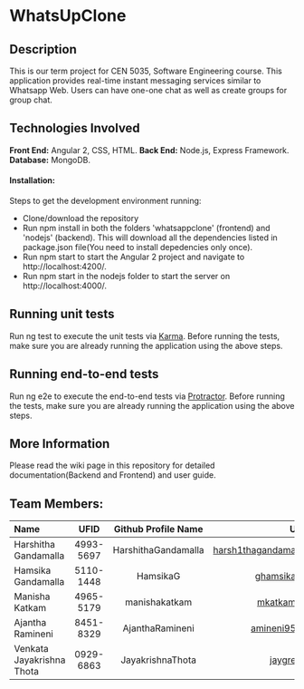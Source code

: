 # WhatsUpClone

## Description

This is our term project for CEN 5035, Software Engineering course. This application provides real-time instant messaging services similar to Whatsapp Web. Users can have one-one chat as well as create groups for group chat.   
 
 ## Technologies Involved
 
**Front End:** Angular 2, CSS, HTML.
**Back End:** Node.js, Express Framework.
**Database:** MongoDB.
 
 #### Installation:
 
 Steps to get the development environment running:
 
* Clone/download the repository 
 * Run npm install in both the folders 'whatsappclone' (frontend) and 'nodejs' (backend). This will download all the dependencies listed in package.json file(You need to install depedencies only once).  
  * Run npm start to start the Angular 2 project and navigate to http://localhost:4200/. 
   * Run npm start in the nodejs folder to start the server on http://localhost:4000/.
	
## Running unit tests
 
Run ng test to execute the unit tests via [Karma](https://karma-runner.github.io/1.0/index.html). Before running the tests, make sure    you are already running the application using the above steps. 
 
## Running end-to-end tests
 
Run ng e2e to execute the end-to-end tests via [Protractor](http://www.protractortest.org/#/). Before running the tests, make sure      you are already running the application using the above steps. 

## More Information

Please read the wiki page in this repository for detailed documentation(Backend and Frontend) and user guide.

 ## Team Members:
   
   | Name | UFID | Github Profile Name | UF Mail ID 
   | :------------- | :-------------: |  :-------------: | -------------: |
   | Harshitha Gandamalla  | 4993-5697  | HarshithaGandamalla | harsh1thagandama@ufl.edu  |
   | Hamsika Gandamalla  | 5110-1448 | HamsikaG  | ghamsika@ufl.edu  |
   | Manisha Katkam  | 4965-5179  | manishakatkam  | mkatkam@ufl.edu  | 
   | Ajantha Ramineni  | 8451-8329 | AjanthaRamineni  | amineni95@ufl.edu  |
   | Venkata Jayakrishna Thota  | 0929-6863  | JayakrishnaThota  | jaygre@ufl.edu |
